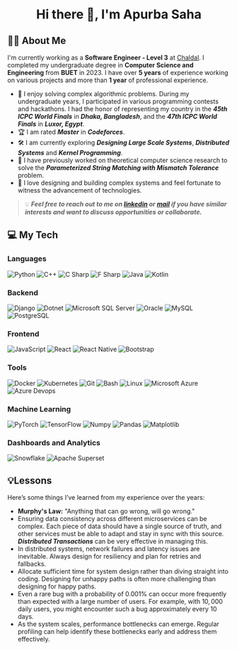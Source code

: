 <h1 align="center">Hi there 👋, I'm Apurba Saha</h1>
<h2 align="left">🕵️‍♂️ About Me</h2>

I'm currently working as a **Software Engineer - Level 3** at [Chaldal](https://chaldal.tech/). I completed my undergraduate degree in **Computer Science and Engineering** from **BUET** in 2023. I have over **5 years** of experience working on various projects and more than **1 year** of professional experience. 

- 🧩 I enjoy solving complex algorithmic problems. During my undergraduate years, I participated in various programming contests and hackathons. I had the honor of representing my country in the ***45th ICPC World Finals*** in ***Dhaka, Bangladesh***, and the ***47th ICPC World Finals*** in ***Luxor, Egypt***.
- 🏆 I am rated ***Master*** in ***Codeforces***.
- 🛠️ I am currently exploring ***Designing Large Scale Systems***, ***Distributed Systems*** and ***Kernel Programming***.
- 🔬 I have previously worked on theoretical computer science research to solve the ***Parameterized String Matching with Mismatch Tolerance*** problem.
- 🌟 I love designing and building complex systems and feel fortunate to witness the advancement of technologies.

> 💡 ***Feel free to reach out to me on [***linkedin***](https://www.linkedin.com/in/apurba-saha-693a88146/) or [***mail***](mailto:diponsaha007@gmail.com) if you have similar interests and want to discuss opportunities or collaborate.***

<h2 align="left">💻 My Tech</h2>

### Languages
![Python](https://img.shields.io/static/v1?&message=Python&color=176587&logo=python&logoColor=f5f589&label=&)
![C++](https://img.shields.io/static/v1?&message=C%2B%2B&color=1e5aba&logo=C%2B%2B&label=&)
![C Sharp](https://img.shields.io/static/v1?&message=C+Sharp&color=2d07ad&logo=csharp&label=&)
![F Sharp](https://img.shields.io/static/v1?&message=F+Sharp&color=000000&logo=fsharp&logoColor=66bced&label=)
![Java](https://img.shields.io/static/v1?&message=Java&color=c93618&logo=java&label=)
![Kotlin](https://img.shields.io/static/v1?&message=Kotlin&color=000000&logo=kotlin&logoColor=66bced&label=)

### Backend
![Django](https://img.shields.io/static/v1?&message=Django&color=2c4a37&logo=Django&label=)
![Dotnet](https://img.shields.io/static/v1?&message=.Net&color=8b32d9&logo=dotnet&label=)
![Microsoft SQL Server](https://img.shields.io/static/v1?&message=Microsolft+SQL+Server&color=FF6F00&logo=mssql&logoColor=FFFFFF&label=)
![Oracle](https://img.shields.io/static/v1?&message=Oracle&color=F80000&logo=Oracle&label=)
![MySQL](https://img.shields.io/static/v1?&message=MySQL&color=5699cc&logo=MySQL&logoColor=FFFFFF&label=)
![PostgreSQL](https://img.shields.io/static/v1?&message=PostgreSQL&color=6566ba&logo=PostgreSQL&logoColor=FFFFFF&label=)

### Frontend
![JavaScript](https://img.shields.io/static/v1?&message=JavaScript&color=000000&logo=javascript&label=)
![React](https://img.shields.io/static/v1?&message=React&color=000000&logo=react&logoColor=66bced&label=)
![React Native](https://img.shields.io/static/v1?&message=React+Native&color=000000&logo=react&logoColor=66bced&label=)
![Bootstrap](https://img.shields.io/static/v1?&message=Bootstrap&color=5f0b7a&logo=bootstrap&logoColor=FFFFFF&label=)

### Tools
![Docker](https://img.shields.io/static/v1?&message=Docker&color=2496ED&logo=Docker&logoColor=FFFFFF&label=)
![Kubernetes](https://img.shields.io/static/v1?&message=Kubernetes&color=326CE5&logo=kubernetes&logoColor=FFFFFF&label=)
![Git](https://img.shields.io/static/v1?&message=Git&color=F05032&logo=Git&logoColor=FFFFFF&label=)
![Bash](https://img.shields.io/static/v1?&message=Bash&color=4EAA25&logo=gnubash&logoColor=5cfc05&label=)
![Linux](https://img.shields.io/static/v1?&message=Linux&color=000000&logo=linux&logoColor=f5ba3b&label=)
![Microsoft Azure](https://img.shields.io/static/v1?&message=Microsoft%20Azure&color=2496ED&logo=microsoftazure&logoColor=FFFFFF&label=)
![Azure Devops](https://img.shields.io/static/v1?&message=Azure%20Devops&color=0e6db5&logo=azuredevops&logoColor=FFFFFF&label=)

### Machine Learning
![PyTorch](https://img.shields.io/static/v1?&message=PyTorch&color=EE4C2C&logo=PyTorch&logoColor=FFFFFF&label=)
![TensorFlow](https://img.shields.io/static/v1?&message=TensorFlow&color=FF6F00&logo=TensorFlow&logoColor=FFFFFF&label=)
![Numpy](https://img.shields.io/static/v1?&message=Numpy&color=658cf0&logo=numpy&logoColor=FFFFFF&label=)
![Pandas](https://img.shields.io/static/v1?&message=Pandas&color=0a2c82&logo=pandas&logoColor=FFFFFF&label=)
![Matplotlib](https://img.shields.io/static/v1?&message=Matplotlib&color=0e5fa1&logo=plotly&logoColor=FF6F00&label=)

### Dashboards and Analytics
![Snowflake](https://img.shields.io/static/v1?&message=Snowflake&color=29B5E8&logo=snowflake&logoColor=FFFFFF&label=)
![Apache Superset](https://img.shields.io/static/v1?&message=Apache+Superset&color=20A6C9&logo=apachesuperset&logoColor=FFFFFF&label=)

## 💡Lessons
Here’s some things I’ve learned from my experience over the years:

- **Murphy's Law:** "Anything that can go wrong, will go wrong."
- Ensuring data consistency across different microservices can be complex. Each piece of data should have a single source of truth, and other services must be able to adapt and stay in sync with this source. ***Distributed Transactions*** can be very effective in managing this.
- In distributed systems, network failures and latency issues are inevitable. Always design for resiliency and plan for retries and fallbacks.
- Allocate sufficient time for system design rather than diving straight into coding. Designing for unhappy paths is often more challenging than designing for happy paths.
- Even a rare bug with a probability of $0.001\%$ can occur more frequently than expected with a large number of users. For example, with $10,000$ daily users, you might encounter such a bug approximately every $10$ days.
- As the system scales, performance bottlenecks can emerge. Regular profiling can help identify these bottlenecks early and address them effectively.
